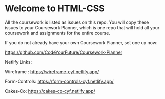 # Welcome to HTML-CSS

All the coursework is listed as issues on this repo. You will copy these issues to your Coursework Planner, which is one repo that will hold all your coursework and assignments for the entire course.

If you do not already have your own Coursework Planner, set one up now:

https://github.com/CodeYourFuture/Coursework-Planner


Netlify Links: 

Wireframe : https://wireframe-cyf.netlify.app/

Form-Controls: https://form-controls-cyf.netlify.app/

Cakes-Co: https://cakes-co-cyf.netlify.app/

